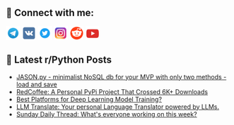 ## 🔎 Connect with me:
[<img src="https://github.com/bullbesh/bullbesh/blob/main/images/Telegram.png" width="32" height="32" />](https://t.me/bullbesh)
[<img src="https://github.com/bullbesh/bullbesh/blob/main/images/VK.png" width="32" height="32" />](https://vk.com/bullbesh)
[<img src="https://github.com/bullbesh/bullbesh/blob/main/images/Twitter.png" width="32" height="32" />](https://twitter.com/bullbesh1)
[<img src="https://github.com/bullbesh/bullbesh/blob/main/images/Instagram.png" width="32" height="32" />](https://www.instagram.com/bullbesh)
[<img src="https://github.com/bullbesh/bullbesh/blob/main/images/Reddit.png" width="32" height="32" />](https://www.reddit.com/user/bullbesh)
[<img src="https://github.com/bullbesh/bullbesh/blob/main/images/YouTube.png" width="32" height="32" />](https://www.youtube.com/channel/UCtfjRs6uzgq5mfm8S06WTcg)

## 📕 Latest r/Python Posts
<!-- BLOG-POST-LIST:START -->
- [JASON.py - minimalist NoSQL db for your MVP with only two methods - load and save](https://www.reddit.com/r/Python/comments/1iqsrl2/jasonpy_minimalist_nosql_db_for_your_mvp_with/)
- [RedCoffee: A Personal PyPi Project That Crossed 6K+ Downloads](https://www.reddit.com/r/Python/comments/1iqsb0k/redcoffee_a_personal_pypi_project_that_crossed_6k/)
- [Best Platforms for Deep Learning Model Training?](https://www.reddit.com/r/Python/comments/1iqp4wu/best_platforms_for_deep_learning_model_training/)
- [LLM Translate: Your personal Language Translator powered by LLMs.](https://www.reddit.com/r/Python/comments/1iqnnwp/llm_translate_your_personal_language_translator/)
- [Sunday Daily Thread: What&#39;s everyone working on this week?](https://www.reddit.com/r/Python/comments/1iqf81z/sunday_daily_thread_whats_everyone_working_on/)
<!-- BLOG-POST-LIST:END -->
